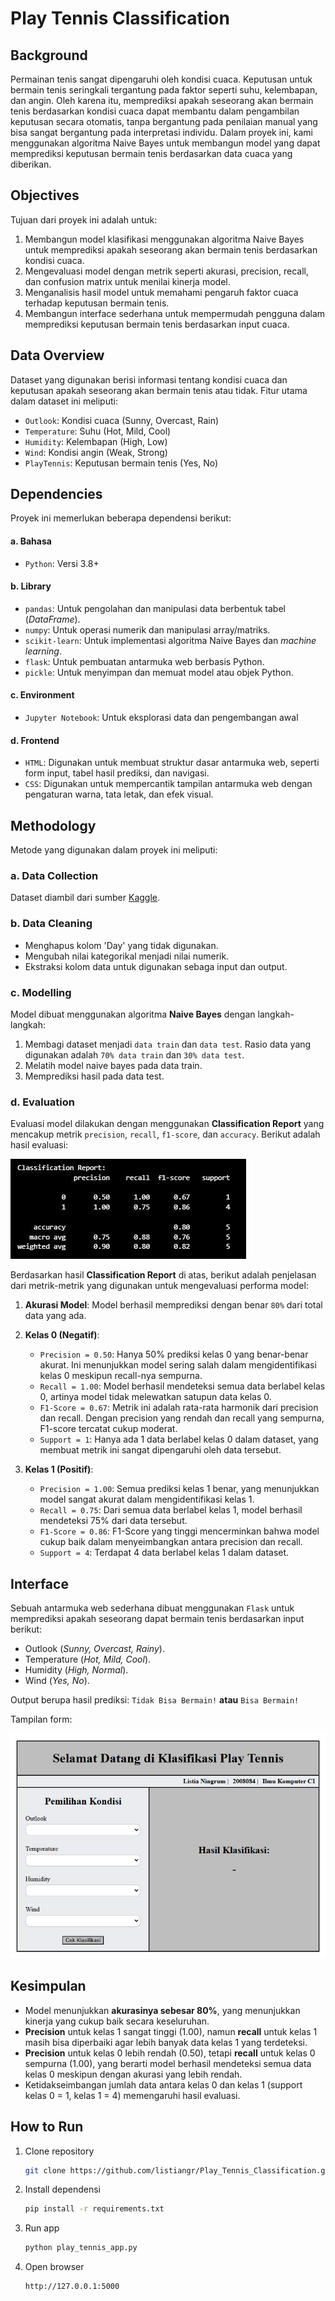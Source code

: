 # Play Tennis Classification

## Background
Permainan tenis sangat dipengaruhi oleh kondisi cuaca. Keputusan untuk bermain tenis seringkali tergantung pada faktor seperti suhu, kelembapan, dan angin. Oleh karena itu, memprediksi apakah seseorang akan bermain tenis berdasarkan kondisi cuaca dapat membantu dalam pengambilan keputusan secara otomatis, tanpa bergantung pada penilaian manual yang bisa sangat bergantung pada interpretasi individu. Dalam proyek ini, kami menggunakan algoritma Naive Bayes untuk membangun model yang dapat memprediksi keputusan bermain tenis berdasarkan data cuaca yang diberikan.

## Objectives
Tujuan dari proyek ini adalah untuk:
1. Membangun model klasifikasi menggunakan algoritma Naive Bayes untuk memprediksi apakah seseorang akan bermain tenis berdasarkan kondisi cuaca.
2. Mengevaluasi model dengan metrik seperti akurasi, precision, recall, dan confusion matrix untuk menilai kinerja model.
3. Menganalisis hasil model untuk memahami pengaruh faktor cuaca terhadap keputusan bermain tenis.
4. Membangun interface sederhana untuk mempermudah pengguna dalam memprediksi keputusan bermain tenis berdasarkan input cuaca.

## Data Overview
Dataset yang digunakan berisi informasi tentang kondisi cuaca dan keputusan apakah seseorang akan bermain tenis atau tidak. Fitur utama dalam dataset ini meliputi:
- `Outlook`: Kondisi cuaca (Sunny, Overcast, Rain)
- `Temperature`: Suhu (Hot, Mild, Cool)
- `Humidity`: Kelembapan (High, Low)
- `Wind`: Kondisi angin (Weak, Strong)
- `PlayTennis`: Keputusan bermain tenis (Yes, No)

## Dependencies
Proyek ini memerlukan beberapa dependensi berikut:

#### a. Bahasa
- `Python`: Versi 3.8+

#### b. Library
- `pandas`: Untuk pengolahan dan manipulasi data berbentuk tabel (*DataFrame*).  
- `numpy`: Untuk operasi numerik dan manipulasi array/matriks.  
- `scikit-learn`: Untuk implementasi algoritma Naive Bayes dan *machine learning*.  
- `flask`: Untuk pembuatan antarmuka web berbasis Python.  
- `pickle`: Untuk menyimpan dan memuat model atau objek Python. 

#### c. Environment  
- `Jupyter Notebook`: Untuk eksplorasi data dan pengembangan awal

#### d. Frontend
- `HTML`: Digunakan untuk membuat struktur dasar antarmuka web, seperti form input, tabel hasil prediksi, dan navigasi.
- `CSS`: Digunakan untuk mempercantik tampilan antarmuka web dengan pengaturan warna, tata letak, dan efek visual.

## Methodology
Metode yang digunakan dalam proyek ini meliputi: 

### a. Data Collection  
Dataset diambil dari sumber [Kaggle](https://www.kaggle.com/datasets/fredericobreno/play-tennis).  

### b. Data Cleaning  
- Menghapus kolom 'Day' yang tidak digunakan.
- Mengubah nilai kategorikal menjadi nilai numerik.
- Ekstraksi kolom data untuk digunakan sebaga input dan output. 

### c. Modelling  
Model dibuat menggunakan algoritma **Naive Bayes** dengan langkah-langkah:  
1. Membagi dataset menjadi `data train` dan `data test`. Rasio data yang digunakan adalah `70% data train` dan `30% data test`. 
3. Melatih model naive bayes pada data train.  
4. Memprediksi hasil pada data test.  

### d. Evaluation  
Evaluasi model dilakukan dengan menggunakan **Classification Report** yang mencakup metrik `precision`, `recall`, `f1-score`, dan `accuracy`. Berikut adalah hasil evaluasi:

![Classification Report](https://github.com/listiangr/Play_Tennis_Classification/blob/main/Classification%20Report.jpg)

Berdasarkan hasil **Classification Report** di atas, berikut adalah penjelasan dari metrik-metrik yang digunakan untuk mengevaluasi performa model:

1. **Akurasi Model**: Model berhasil memprediksi dengan benar `80%` dari total data yang ada.
2. **Kelas 0 (Negatif)**:
   - `Precision = 0.50`: Hanya 50% prediksi kelas 0 yang benar-benar akurat. Ini menunjukkan model sering salah dalam mengidentifikasi kelas 0 meskipun recall-nya sempurna.
   - `Recall = 1.00`: Model berhasil mendeteksi semua data berlabel kelas 0, artinya model tidak melewatkan satupun data kelas 0.
   - `F1-Score = 0.67`: Metrik ini adalah rata-rata harmonik dari precision dan recall. Dengan precision yang rendah dan recall yang sempurna, F1-score tercatat cukup moderat.
   - `Support = 1`: Hanya ada 1 data berlabel kelas 0 dalam dataset, yang membuat metrik ini sangat dipengaruhi oleh data tersebut.

4. **Kelas 1 (Positif)**:
   - `Precision = 1.00`: Semua prediksi kelas 1 benar, yang menunjukkan model sangat akurat dalam mengidentifikasi kelas 1.
   - `Recall = 0.75`: Dari semua data berlabel kelas 1, model berhasil mendeteksi 75% dari data tersebut.
   - `F1-Score = 0.86`: F1-Score yang tinggi mencerminkan bahwa model cukup baik dalam menyeimbangkan antara precision dan recall.
   - `Support = 4`: Terdapat 4 data berlabel kelas 1 dalam dataset.
  
## Interface  
Sebuah antarmuka web sederhana dibuat menggunakan `Flask` untuk memprediksi apakah seseorang dapat bermain tenis berdasarkan input berikut:  
- Outlook (*Sunny, Overcast, Rainy*).
- Temperature (*Hot, Mild, Cool*).  
- Humidity (*High, Normal*).  
- Wind (*Yes, No*).

Output berupa hasil prediksi: `Tidak Bisa Bermain!` **atau** `Bisa Bermain!`

Tampilan form:

![Interface](https://github.com/listiangr/Play_Tennis_Classification/blob/main/Simple%20Interface.jpg)

## Kesimpulan
- Model menunjukkan **akurasinya sebesar 80%**, yang menunjukkan kinerja yang cukup baik secara keseluruhan.
- **Precision** untuk kelas 1 sangat tinggi (1.00), namun **recall** untuk kelas 1 masih bisa diperbaiki agar lebih banyak data kelas 1 yang terdeteksi.
- **Precision** untuk kelas 0 lebih rendah (0.50), tetapi **recall** untuk kelas 0 sempurna (1.00), yang berarti model berhasil mendeteksi semua data kelas 0 meskipun dengan akurasi yang lebih rendah.
- Ketidakseimbangan jumlah data antara kelas 0 dan kelas 1 (support kelas 0 = 1, kelas 1 = 4) memengaruhi hasil evaluasi.

## How to Run  
1. Clone repository
   ```bash
   git clone https://github.com/listiangr/Play_Tennis_Classification.git
2. Install dependensi
   ```bash
   pip install -r requirements.txt
3. Run app
   ```bash
   python play_tennis_app.py
4. Open browser
   ```bash
   http://127.0.0.1:5000

